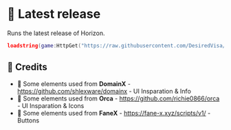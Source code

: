 # :pushpin: Latest release

Runs the latest release of Horizon.

```lua
loadstring(game:HttpGet("https://raw.githubusercontent.com/DesiredVisa/Horizon/main/script", true))()
```
## :newspaper: Credits

- :radio_button: Some elements used from **DomainX** - https://github.com/shlexware/domainx - UI Insparation & Info
- :radio_button: Some elements used from **Orca** - https://github.com/richie0866/orca - UI Insparation & Icons
- :radio_button: Some elements used from **FaneX** - https://fane-x.xyz/scripts/v1/ - Buttons
